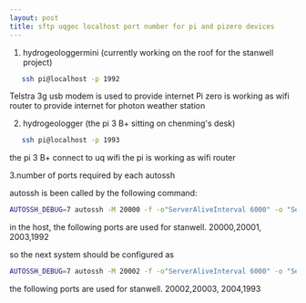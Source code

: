 ```yaml
---
layout: post
title: sftp uqgec localhost port number for pi and pizero devices
---
```


1. hydrogeologgermini (currently working on the roof for the stanwell project)
```bash
   ssh pi@localhost -p 1992
```
Telstra 3g usb modem is used to provide internet
Pi zero is working as wifi router to provide internet for photon weather station
   

2. hydrogeologger (the pi 3 B+ sitting on chenming's desk)
```bash
   ssh pi@localhost -p 1993
```
the pi 3 B+ connect to uq wifi
the pi is working as wifi router

3.number of ports required by each autossh

autossh is been called by the following command:

```bash
AUTOSSH_DEBUG=7 autossh -M 20000 -f -o"ServerAliveInterval 6000" -o "ServerAliveCountMax 10" -o "ExitOnForwardFailure=yes" -i ~/.ssh/id_rsa_sftp_uqgec -N sftp@xxx.xx.xx.xx -R 2003:localhost:5901 -R 1992:localhost:22 -C  >>/home/pi/autossh_debug  
```

in the host, the following ports are used for stanwell. 20000,20001, 2003,1992

so the next system should be configured as

```bash
AUTOSSH_DEBUG=7 autossh -M 20002 -f -o"ServerAliveInterval 6000" -o "ServerAliveCountMax 10" -o "ExitOnForwardFailure=yes" -i ~/.ssh/id_rsa_sftp_uqgec -N sftp@xxx.xx.xx.xx -R 2004:localhost:5901 -R 1993:localhost:22 -C  >>/home/pi/autossh_debug  
```
the following ports are used for stanwell. 20002,20003, 2004,1993
